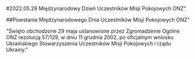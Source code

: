 #2022.05.29 Międzynarodowy Dzień Uczestników Misji Pokojowych ONZ"

##Powstanie Międzynarodowego Dnia Uczestników Misji Pokojowych ONZ"

"Święto obchodzone 29 maja ustanowione przez Zgromadzenie Ogólne ONZ rezolucją 57/129, w dniu 11 grudnia 2002, po oficjalnym wniosku Ukraińskiego Stowarzyszenia Uczestników Misji Pokojowych i rządu Ukrainy."